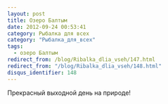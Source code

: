 ```yaml
---
layout: post
title: Озеро Балтым
date: 2012-09-24 00:53:41
category: Рыбалка для всех
category: "Рыбалка_для_всех"
tags:
  - озеро Балтым
redirect_from: /blog/Ribalka_dlia_vseh/147.html
redirect_from: "/blog/Ribalka_dlia_vseh/148.html"
disqus_identifier: 148
---
```

Прекрасный выходной день на природе!
